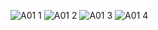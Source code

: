 ![A01 1](https://user-images.githubusercontent.com/81542559/158279553-f555524d-f325-4f0b-9507-5aa555ff29d8.png)
![A01 2](https://user-images.githubusercontent.com/81542559/158279567-1f9c5fc7-721a-44e2-b3bf-e667ba6c7566.png)
![A01 3](https://user-images.githubusercontent.com/81542559/158279569-fae6a58c-bc60-4613-98e5-27fd8d3bae08.png)
![A01 4](https://user-images.githubusercontent.com/81542559/158279571-bcccec46-110d-4b70-b62e-d099dc88b259.png)
